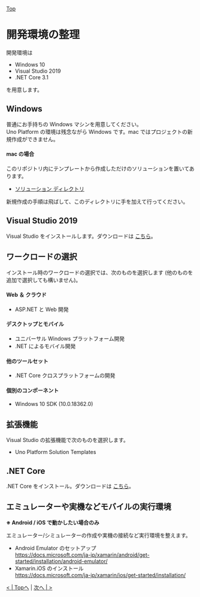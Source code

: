 [Top](./top.md)  

# 開発環境の整理

開発環境は  
  
- Windows 10
- Visual Studio 2019
- .NET Core 3.1

を用意します。  

## Windows

普通にお手持ちの Windows マシンを用意してください。  
Uno Platform の環境は残念ながら Windows です。mac ではプロジェクトの新規作成ができません。  

#### mac の場合

このリポジトリ内にテンプレートから作成しただけのソリューションを置いてあります。  

- [ソリューション  ディレクトリ](../src/template/UnoApp1/)  

新規作成の手順は飛ばして、このディレクトリに手を加えて行ってください。


## Visual Studio 2019

Visual Studio をインストールします。ダウンロードは [こちら](https://visualstudio.microsoft.com/ja/)。  

## ワークロードの選択

インストール時のワークロードの選択では、次のものを選択します (他のものを追加で選択しても構いません)。

#### Web ＆ クラウド

- ASP[]().NET と Web 開発

#### デスクトップとモバイル

- ユニバーサル Windows プラットフォーム開発
- .NET によるモバイル開発

#### 他のツールセット

- .NET Core クロスプラットフォームの開発

#### 個別のコンポーネント

- Windows 10 SDK (10.0.18362.0)

## 拡張機能

Visual Studio の拡張機能で次のものを選択します。

- Uno Platform Solution Templates

## .NET Core

.NET Core をインストール。ダウンロードは [こちら](https://dotnet.microsoft.com/download)。

## エミュレーターや実機などモバイルの実行環境

**※ Android / iOS で動かしたい場合のみ**  

エミュレーター/シミュレーターの作成や実機の接続など実行環境を整えます。  

- Android Emulator のセットアップ  
https://docs.microsoft.com/ja-jp/xamarin/android/get-started/installation/android-emulator/
- Xamarin.iOS のインストール  
https://docs.microsoft.com/ja-jp/xamarin/ios/get-started/installation/



[< | Topへ](./top.md) | [次へ | >](./textbook2.md)
